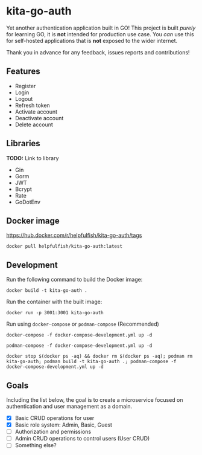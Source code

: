 # kita-go-auth

Yet another authentication application built in GO! This project is built _purely_ for learning GO, it is **not** intended for production use case.
You _can_ use this for self-hosted applications that is **not** exposed to the wider internet.

Thank you in advance for any feedback, issues reports and contributions!

## Features

- Register
- Login
- Logout
- Refresh token
- Activate account
- Deactivate account
- Delete account

## Libraries

**TODO:** Link to library

- Gin
- Gorm
- JWT
- Bcrypt
- Rate
- GoDotEnv

## Docker image

https://hub.docker.com/r/helpfulfish/kita-go-auth/tags

```
docker pull helpfulfish/kita-go-auth:latest
```

## Development

Run the following command to build the Docker image:

```
docker build -t kita-go-auth .
```

Run the container with the built image:

```
docker run -p 3001:3001 kita-go-auth
```

Run using `docker-compose` or `podman-compose` (Recommended)

```
docker-compose -f docker-compose-development.yml up -d
```

```
podman-compose -f docker-compose-development.yml up -d
```

```
docker stop $(docker ps -aq) && docker rm $(docker ps -aq); podman rm kita-go-auth; podman build -t kita-go-auth .; podman-compose -f docker-compose-development.yml up -d
```

## Goals

Including the list below, the goal is to create a microservice focused on authentication and user management as a domain.

- [x] Basic CRUD operations for user
- [x] Basic role system: Admin, Basic, Guest
- [ ] Authorization and permissions
- [ ] Admin CRUD operations to control users (User CRUD)
- [ ] Something else?
